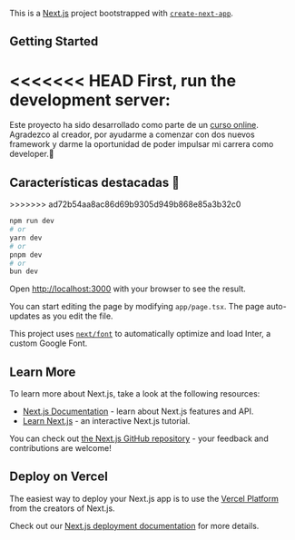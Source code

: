 This is a [Next.js](https://nextjs.org/) project bootstrapped with [`create-next-app`](https://github.com/vercel/next.js/tree/canary/packages/create-next-app).

## Getting Started

<<<<<<< HEAD
First, run the development server:
=======
<p>Este proyecto ha sido desarrollado como parte de un <a href="https://www.youtube.com/playlist?list=PLCKuOXG0bPi3y7tz8Hq6itoi1vhPf6eVG" target="_blank" rel="noopener noreferrer">curso online</a>. Agradezco al creador, por ayudarme a comenzar con dos nuevos framework y darme la oportunidad de poder impulsar mi carrera como developer.🚀</p>

<h2>Características destacadas 🌟</h2>
>>>>>>> ad72b54aa8ac86d69b9305d949b868e85a3b32c0

```bash
npm run dev
# or
yarn dev
# or
pnpm dev
# or
bun dev
```

Open [http://localhost:3000](http://localhost:3000) with your browser to see the result.

You can start editing the page by modifying `app/page.tsx`. The page auto-updates as you edit the file.

This project uses [`next/font`](https://nextjs.org/docs/basic-features/font-optimization) to automatically optimize and load Inter, a custom Google Font.

## Learn More

To learn more about Next.js, take a look at the following resources:

- [Next.js Documentation](https://nextjs.org/docs) - learn about Next.js features and API.
- [Learn Next.js](https://nextjs.org/learn) - an interactive Next.js tutorial.

You can check out [the Next.js GitHub repository](https://github.com/vercel/next.js/) - your feedback and contributions are welcome!

## Deploy on Vercel

The easiest way to deploy your Next.js app is to use the [Vercel Platform](https://vercel.com/new?utm_medium=default-template&filter=next.js&utm_source=create-next-app&utm_campaign=create-next-app-readme) from the creators of Next.js.

Check out our [Next.js deployment documentation](https://nextjs.org/docs/deployment) for more details.
